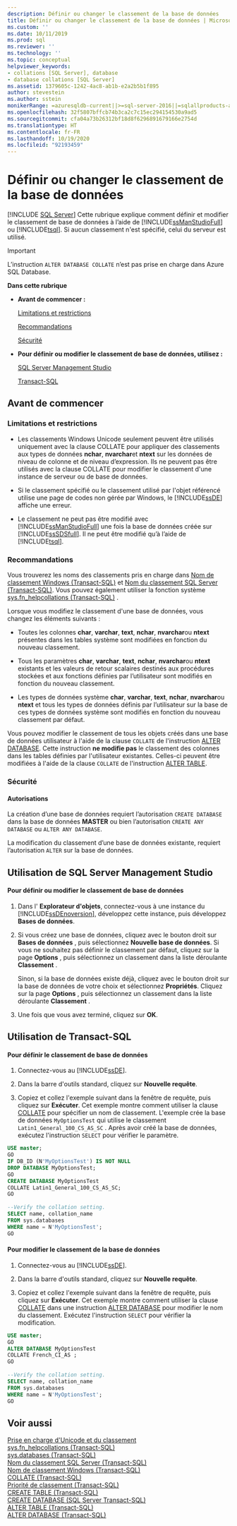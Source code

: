 ```yaml
---
description: Définir ou changer le classement de la base de données
title: Définir ou changer le classement de la base de données | Microsoft Docs
ms.custom: ''
ms.date: 10/11/2019
ms.prod: sql
ms.reviewer: ''
ms.technology: ''
ms.topic: conceptual
helpviewer_keywords:
- collations [SQL Server], database
- database collations [SQL Server]
ms.assetid: 1379605c-1242-4ac8-ab1b-e2a2b5b1f895
author: stevestein
ms.author: sstein
monikerRange: =azuresqldb-current||>=sql-server-2016||=sqlallproducts-allversions||>=sql-server-linux-2017||=azuresqldb-mi-current
ms.openlocfilehash: 32f5807bffcb74b3ca2c7c15ec294154530a9ad5
ms.sourcegitcommit: cfa04a73b26312bf18d8f6296891679166e2754d
ms.translationtype: HT
ms.contentlocale: fr-FR
ms.lasthandoff: 10/19/2020
ms.locfileid: "92193459"
---
```

# <a name="set-or-change-the-database-collation"></a>Définir ou changer le classement de la base de données
 [!INCLUDE [SQL Server](../../includes/applies-to-version/sqlserver.md)]
  Cette rubrique explique comment définir et modifier le classement de base de données à l’aide de [!INCLUDE[ssManStudioFull](../../includes/ssmanstudiofull-md.md)] ou [!INCLUDE[tsql](../../includes/tsql-md.md)]. Si aucun classement n'est spécifié, celui du serveur est utilisé.  
  
> [!IMPORTANT]
> L’instruction `ALTER DATABASE COLLATE` n’est pas prise en charge dans Azure SQL Database.

 **Dans cette rubrique**  
  
-   **Avant de commencer :**  
  
     [Limitations et restrictions](#Restrictions)  
  
     [Recommandations](#Recommendations)  
  
     [Sécurité](#Security)  
  
-   **Pour définir ou modifier le classement de base de données, utilisez :**  
  
     [SQL Server Management Studio](#SSMSProcedure)  
  
     [Transact-SQL](#TsqlProcedure)  
  
##  <a name="before-you-begin"></a><a name="BeforeYouBegin"></a> Avant de commencer  
  
###  <a name="limitations-and-restrictions"></a><a name="Restrictions"></a> Limitations et restrictions  
  
-   Les classements Windows Unicode seulement peuvent être utilisés uniquement avec la clause COLLATE pour appliquer des classements aux types de données **nchar**, **nvarchar**et **ntext** sur les données de niveau de colonne et de niveau d’expression. Ils ne peuvent pas être utilisés avec la clause COLLATE pour modifier le classement d'une instance de serveur ou de base de données.  
  
-   Si le classement spécifié ou le classement utilisé par l'objet référencé utilise une page de codes non gérée par Windows, le [!INCLUDE[ssDE](../../includes/ssde-md.md)] affiche une erreur.  

-   Le classement ne peut pas être modifié avec [!INCLUDE[ssManStudioFull](../../includes/ssmanstudiofull-md.md)] une fois la base de données créée sur [!INCLUDE[ssSDSfull](../../includes/sssdsfull-md.md)]. Il ne peut être modifié qu’à l’aide de [!INCLUDE[tsql](../../includes/tsql-md.md)].
  
###  <a name="recommendations"></a><a name="Recommendations"></a> Recommandations  
  
Vous trouverez les noms des classements pris en charge dans [Nom de classement Windows &#40;Transact-SQL&#41;](../../t-sql/statements/windows-collation-name-transact-sql.md) et [Nom du classement SQL Server &#40;Transact-SQL&#41;](../../t-sql/statements/sql-server-collation-name-transact-sql.md). Vous pouvez également utiliser la fonction système [sys.fn_helpcollations &#40;Transact-SQL&#41;](../../relational-databases/system-functions/sys-fn-helpcollations-transact-sql.md) .  
  
Lorsque vous modifiez le classement d'une base de données, vous changez les éléments suivants :  
  
-   Toutes les colonnes **char**, **varchar**, **text**, **nchar**, **nvarchar**ou **ntext** présentes dans les tables système sont modifiées en fonction du nouveau classement.  
  
-   Tous les paramètres **char**, **varchar**, **text**, **nchar**, **nvarchar**ou **ntext** existants et les valeurs de retour scalaires destinés aux procédures stockées et aux fonctions définies par l’utilisateur sont modifiés en fonction du nouveau classement.  
  
-   Les types de données système **char**, **varchar**, **text**, **nchar**, **nvarchar**ou **ntext** et tous les types de données définis par l’utilisateur sur la base de ces types de données système sont modifiés en fonction du nouveau classement par défaut.  
  
Vous pouvez modifier le classement de tous les objets créés dans une base de données utilisateur à l'aide de la clause `COLLATE` de l'instruction [ALTER DATABASE](../../t-sql/statements/alter-database-transact-sql.md). Cette instruction **ne modifie pas** le classement des colonnes dans les tables définies par l'utilisateur existantes. Celles-ci peuvent être modifiées à l'aide de la clause `COLLATE` de l'instruction [ALTER TABLE](../../t-sql/statements/alter-table-transact-sql.md).  
  
###  <a name="security"></a><a name="Security"></a> Sécurité  
  
####  <a name="permissions"></a><a name="Permissions"></a> Autorisations  
 La création d’une base de données requiert l’autorisation `CREATE DATABASE` dans la base de données **MASTER** ou bien l’autorisation `CREATE ANY DATABASE` ou `ALTER ANY DATABASE`.  
  
 La modification du classement d’une base de données existante, requiert l’autorisation `ALTER` sur la base de données.  
  
##  <a name="using-sql-server-management-studio"></a><a name="SSMSProcedure"></a> Utilisation de SQL Server Management Studio  
  
#### <a name="to-set-or-change-the-database-collation"></a>Pour définir ou modifier le classement de base de données  
  
1.  Dans l' **Explorateur d'objets**, connectez-vous à une instance du [!INCLUDE[ssDEnoversion](../../includes/ssdenoversion-md.md)], développez cette instance, puis développez **Bases de données**.  
  
2.  Si vous créez une base de données, cliquez avec le bouton droit sur **Bases de données** , puis sélectionnez **Nouvelle base de données**. Si vous ne souhaitez pas définir le classement par défaut, cliquez sur la page **Options** , puis sélectionnez un classement dans la liste déroulante **Classement** .  
  
     Sinon, si la base de données existe déjà, cliquez avec le bouton droit sur la base de données de votre choix et sélectionnez **Propriétés**. Cliquez sur la page **Options** , puis sélectionnez un classement dans la liste déroulante **Classement** .  
  
3.  Une fois que vous avez terminé, cliquez sur **OK**.  
  
##  <a name="using-transact-sql"></a><a name="TsqlProcedure"></a> Utilisation de Transact-SQL  
  
#### <a name="to-set-the-database-collation"></a>Pour définir le classement de base de données  
  
1.  Connectez-vous au [!INCLUDE[ssDE](../../includes/ssde-md.md)].  
  
2.  Dans la barre d'outils standard, cliquez sur **Nouvelle requête**.  
  
3.  Copiez et collez l'exemple suivant dans la fenêtre de requête, puis cliquez sur **Exécuter**. Cet exemple montre comment utiliser la clause [COLLATE](~/t-sql/statements/collations.md) pour spécifier un nom de classement. L'exemple crée la base de données `MyOptionsTest` qui utilise le classement `Latin1_General_100_CS_AS_SC` . Après avoir créé la base de données, exécutez l'instruction `SELECT` pour vérifier le paramètre.  
  
```sql  
USE master;  
GO  
IF DB_ID (N'MyOptionsTest') IS NOT NULL  
DROP DATABASE MyOptionsTest;  
GO  
CREATE DATABASE MyOptionsTest  
COLLATE Latin1_General_100_CS_AS_SC;  
GO  
  
--Verify the collation setting.  
SELECT name, collation_name  
FROM sys.databases  
WHERE name = N'MyOptionsTest';  
GO  
```  
  
#### <a name="to-change-the-database-collation"></a>Pour modifier le classement de la base de données  
  
1.  Connectez-vous au [!INCLUDE[ssDE](../../includes/ssde-md.md)].  
  
2.  Dans la barre d'outils standard, cliquez sur **Nouvelle requête**.  
  
3.  Copiez et collez l'exemple suivant dans la fenêtre de requête, puis cliquez sur **Exécuter**. Cet exemple montre comment utiliser la clause [COLLATE](~/t-sql/statements/collations.md) dans une instruction [ALTER DATABASE](../../t-sql/statements/alter-database-transact-sql.md) pour modifier le nom du classement. Exécutez l'instruction `SELECT` pour vérifier la modification.  
  
```sql  
USE master;  
GO  
ALTER DATABASE MyOptionsTest  
COLLATE French_CI_AS ;  
GO  
  
--Verify the collation setting.  
SELECT name, collation_name  
FROM sys.databases  
WHERE name = N'MyOptionsTest';  
GO  
```  
  
## <a name="see-also"></a>Voir aussi  
 [Prise en charge d'Unicode et du classement](../../relational-databases/collations/collation-and-unicode-support.md)   
 [sys.fn_helpcollations &#40;Transact-SQL&#41;](../../relational-databases/system-functions/sys-fn-helpcollations-transact-sql.md)   
 [sys.databases &#40;Transact-SQL&#41;](../../relational-databases/system-catalog-views/sys-databases-transact-sql.md)   
 [Nom du classement SQL Server &#40;Transact-SQL&#41;](../../t-sql/statements/sql-server-collation-name-transact-sql.md)   
 [Nom de classement Windows &#40;Transact-SQL&#41;](../../t-sql/statements/windows-collation-name-transact-sql.md)   
 [COLLATE &#40;Transact-SQL&#41;](~/t-sql/statements/collations.md)   
 [Priorité de classement &#40;Transact-SQL&#41;](../../t-sql/statements/collation-precedence-transact-sql.md)   
 [CREATE TABLE &#40;Transact-SQL&#41;](../../t-sql/statements/create-table-transact-sql.md)   
 [CREATE DATABASE &#40;SQL Server Transact-SQL&#41;](../../t-sql/statements/create-database-transact-sql.md)   
 [ALTER TABLE &#40;Transact-SQL&#41;](../../t-sql/statements/alter-table-transact-sql.md)   
 [ALTER DATABASE &#40;Transact-SQL&#41;](../../t-sql/statements/alter-database-transact-sql.md)  
  
